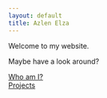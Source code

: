 ```yaml
---
layout: default
title: Azlen Elza
---
```


Welcome to my website.

Maybe have a look around?

[Who am I?](/about)<br>
[Projects](/projects)<br>
<!--[Sitemap](/sitemap)-->

<!--[Random Page](/random)-->
